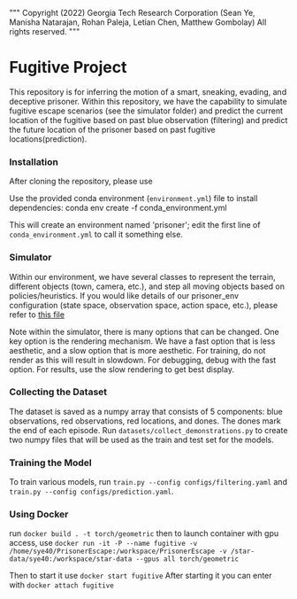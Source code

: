 """
Copyright (2022)
Georgia Tech Research Corporation (Sean Ye, Manisha Natarajan, Rohan Paleja, Letian Chen, Matthew Gombolay)
All rights reserved.
"""
# Fugitive Project

This repository is for inferring the motion of a smart, sneaking, evading, 
and deceptive prisoner. Within this repository, we have the capability
to simulate fugitive escape scenarios (see the simulator folder) and predict the current location of the fugitive based on past blue observation (filtering) and predict the future location of the prisoner based on past fugitive locations(prediction). 

### Installation
After cloning the repository, please use 

Use the provided conda environment (`environment.yml`) file to install dependencies:
 conda env create -f conda_environment.yml

This will create an environment named 'prisoner'; edit the first line of `conda_environment.yml` to call it something else.

### Simulator
Within our environment, we have several classes to represent the terrain, 
different objects (town, camera, etc.), and step all moving objects based 
on policies/heuristics. If you would like details of our prisoner_env configuration
(state space, observation space, action space, etc.), please refer to [this file](./simulator/prisoner_env.py)

Note within the simulator, there is many options that can be changed. One key 
option is the rendering mechanism. We have a fast option that is less aesthetic,
and a slow option that is more aesthetic.
For training, do not render as this will result in slowdown.
For debugging, debug with the fast option.
For results, use the slow rendering to get best display.

### Collecting the Dataset
The dataset is saved as a numpy array that consists of 5 components: 
blue observations, red observations, red locations, and dones. The dones mark 
the end of each episode. Run `datasets/collect_demonstrations.py` to create two numpy files that will be used as the train and test set for the models. 

### Training the Model
To train various models, run `train.py --config configs/filtering.yaml` and `train.py --config configs/prediction.yaml`. 


### Using Docker
run `docker build . -t torch/geometric`
then to launch container with gpu access, use `docker run -it -P --name fugitive -v /home/sye40/PrisonerEscape:/workspace/PrisonerEscape -v /star-data/sye40:/workspace/star-data --gpus all torch/geometric`

Then to start it use `docker start fugitive`
After starting it you can enter with `docker attach fugitive`

